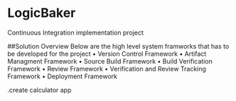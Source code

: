 ﻿# LogicBaker
Continuous Integration implementation project

##Solution Overview
Below are the high level system framworks that has to be developed for the project
• Version Control Framework
• Artifact Managment Framework
• Source Build Framework
• Build Verification Framework
• Review Framework
• Verification and Review Tracking Framework
• Deployment Framework


.create calculator app